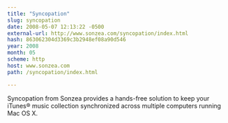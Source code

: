 ```yaml
---
title: "Syncopation"
slug: syncopation
date: 2008-05-07 12:13:22 -0500
external-url: http://www.sonzea.com/syncopation/index.html
hash: 863062304d3369c3b2948ef08a90d546
year: 2008
month: 05
scheme: http
host: www.sonzea.com
path: /syncopation/index.html

---
```


Syncopation from Sonzea provides a hands-free solution to keep your iTunes® music collection synchronized across multiple computers running Mac OS X.
